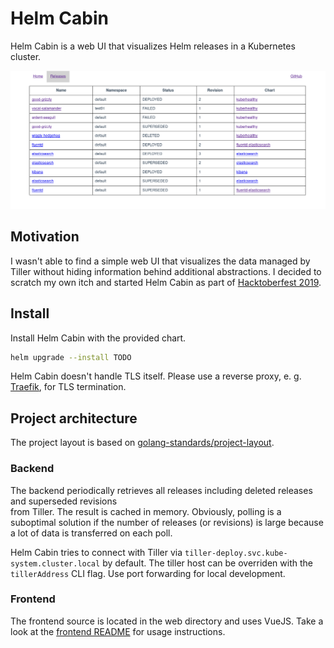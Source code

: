 # Helm Cabin

Helm Cabin is a web UI that visualizes Helm releases 
in a Kubernetes cluster. 

![](./screenshots/screenshot001.png)

## Motivation
 
I wasn't able to find a simple web UI that visualizes the data managed by 
Tiller without hiding information behind additional abstractions. 
I decided to scratch my own itch and started Helm Cabin as part of 
[Hacktoberfest 2019](https://hacktoberfest.digitalocean.com/). 

## Install

Install Helm Cabin with the provided chart. 

```bash
helm upgrade --install TODO
```

Helm Cabin doesn't handle TLS itself. Please use a reverse proxy, 
e. g. [Traefik](https://traefik.io/), for TLS termination.

## Project architecture

The project layout is based on 
[golang-standards/project-layout](https://github.com/golang-standards/project-layout).

### Backend

The backend periodically retrieves all releases including deleted releases and superseded revisions  
from Tiller. 
The result is cached in memory. 
Obviously, polling is a suboptimal solution if the number of 
releases (or revisions) is large because a lot of data is transferred on each poll.

Helm Cabin tries to connect with Tiller via `tiller-deploy.svc.kube-system.cluster.local` by default. 
The tiller host can be overriden with the `tillerAddress` CLI flag.
Use port forwarding for local development.

### Frontend

The frontend source is located in the web directory and uses VueJS. 
Take a look at the [frontend README](./web/README.md) for usage instructions. 
